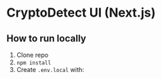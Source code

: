 # CryptoDetect UI (Next.js)

## How to run locally

1. Clone repo
2. `npm install`
3. Create `.env.local` with:

